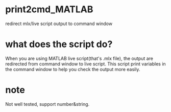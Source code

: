 # print2cmd_MATLAB
redirect mlx/live script output to command window

# what does the script do?
When you are using MATLAB live script(that's .mlx file), the output are redirected from command window to live script. 
This script print variables in the command window to help you check the output more easily.

# note
Not well tested, support number&string.
